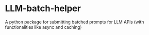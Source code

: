 # LLM-batch-helper
A python package for submitting batched prompts for LLM APIs (with functionalities like async and caching)
